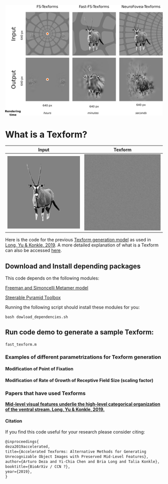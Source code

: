 <img src="https://github.com/ArturoDeza/Fast-Texforms/blob/master/TexForms_Comparison.png" width="800">

# What is a Texform?

| Input | Texform | 
| --- | --- |
| <img src="https://github.com/ArturoDeza/Fast-Texforms/blob/master/640x640_s0.5_a1_o0.5_original.png" width="440"> | <img src="https://github.com/ArturoDeza/Fast-Texforms/blob/master/Animated_Texform.gif" width="440"> | 

Here is the code for the previous [Texform generation model](https://github.com/brialorelle/TexformGen) as used in [Long, Yu & Konkle, 2019](https://www.pnas.org/content/115/38/E9015). A more detailed explanation of what is a Texform can also be accessed [here](https://www.brialong.com/all-about-texforms).

## Download and Install depending packages

This code depends on the following modules:

[Freeman and Simoncelli Metamer model](https://github.com/freeman-lab/metamers)

[Steerable Pyramid Toolbox](https://github.com/LabForComputationalVision/matlabPyrTools)

Running the following script should install these modules for you:

```
bash dowload_dependencies.sh
```

## Run code demo to generate a sample Texform:

```
fast_texform.m 
```

### Examples of different parametrizations for Texform generation

#### Modification of Point of Fixation

#### Modification of Rate of Growth of Receptive Field Size (scaling factor)

### Papers that have used Texforms
[<b>Mid-level visual features underlie the high-level categorical organization of the ventral stream. Long, Yu & Konkle, 2019.</b>](https://www.pnas.org/content/115/38/E9015)


#### Citation
If you find this code useful for your research please consider citing:

```
@inproceedings{
deza2019accelerated,
title={Accelerated Texforms: Alternative Methods for Generating Unrecognizable Object Images with Preserved Mid-Level Features},
author={Arturo Deza and Yi-Chia Chen and Bria Long and Talia Konkle},
booktitle={BioArXiv / CCN ?},
year={2019},
}
```
